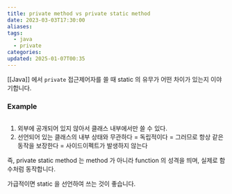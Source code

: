 ```yaml
---
title: private method vs private static method
date: 2023-03-03T17:30:00
aliases: 
tags:
  - java
  - private
categories: 
updated: 2025-01-07T00:35
---
```


[[Java]] 에서 `private` 접근제어자를 쓸 때 static 의 유무가 어떤 차이가 있는지 이야기합니다.

### Example

```java
```

1. 외부에 공개되어 있지 않아서 클래스 내부에서만 쓸 수 있다.
2. 선언되어 있는 클래스의 내부 상태와 무관하다 = 독립적이다 = 그러므로 항상 같은 동작을 보장한다 = 사이드이펙트가 발생하지 않는다

즉, private static method 는 method 가 아니라 function 의 성격을 띄며, 실제로 함수처럼 동작합니다.

가급적이면 static 을 선언하여 쓰는 것이 좋습니다.
